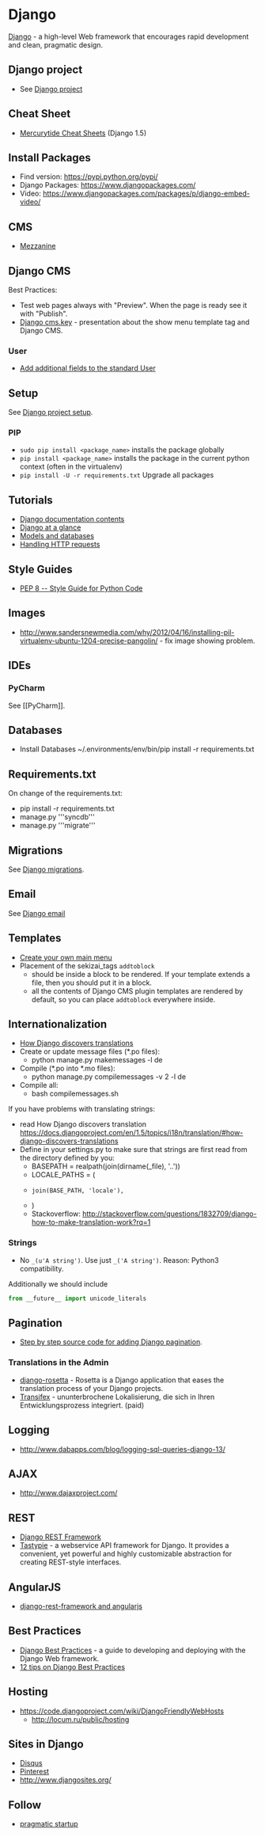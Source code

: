 # Django

[Django](https://www.djangoproject.com/) - a high-level Web framework that encourages rapid development and clean, pragmatic design.

## Django project
* See [Django project](Django_project.md)

## Cheat Sheet
* [Mercurytide Cheat Sheets](http://www.mercurytide.co.uk/news/article/django-15-cheat-sheet/) (Django 1.5)

## Install Packages
* Find version: https://pypi.python.org/pypi/
* Django Packages: https://www.djangopackages.com/
* Video: https://www.djangopackages.com/packages/p/django-embed-video/

## CMS
* [Mezzanine](http://mezzanine.jupo.org/)

## Django CMS
Best Practices:
* Test web pages always with "Preview". When the page is ready see it with "Publish".
* [Django cms.key](http://www.slideshare.net/digi604/django-cmskey) - presentation about the show menu template tag and Django CMS.

### User
* [Add additional fields to the standard User](https://gist.github.com/ngeorgiev/6905083)

## Setup

See [Django project setup](https://github.com/sinnwerkstatt/sinnwerkstatt-web/wiki/Django-project#setup).

### PIP
* ``sudo pip install <package_name>`` installs the package globally
* ``pip install <package_name>`` installs the package in the current python context (often in the virtualenv)
* ``pip install -U -r requirements.txt`` Upgrade all packages

## Tutorials
* [Django documentation contents](https://docs.djangoproject.com/en/dev/contents/)
* [Django at a glance](https://docs.djangoproject.com/en/dev/intro/overview/)
* [Models and databases](https://docs.djangoproject.com/en/dev/topics/db/)
* [Handling HTTP requests](https://docs.djangoproject.com/en/dev/topics/http/)

## Style Guides
* [PEP 8 -- Style Guide for Python Code](http://www.python.org/dev/peps/pep-0008/)

## Images
* http://www.sandersnewmedia.com/why/2012/04/16/installing-pil-virtualenv-ubuntu-1204-precise-pangolin/ - fix image showing problem.

## IDEs

### PyCharm
See [[PyCharm]].

## Databases
* Install Databases
 ~/.environments/<PROJEKT>env/bin/pip install -r requirements.txt

## Requirements.txt
On change of the requirements.txt:
* pip install -r requirements.txt
* <ENV> manage.py '''syncdb'''
* <ENV> manage.py '''migrate'''

## Migrations
See [Django migrations](Django_migrations.md).

## Email
See [Django email](Django_email.md)

## Templates
* [Create your own main menu](https://gist.github.com/ngeorgiev/6688779)
* Placement of the sekizai_tags ```addtoblock```
    * should be inside a block to be rendered. If your template extends a file, then you should put it in a block.
    * all the contents of Django CMS plugin templates are rendered by default, so you can place ```addtoblock``` everywhere inside.


## Internationalization
* [How Django discovers translations](https://docs.djangoproject.com/en/1.5/topics/i18n/translation/#how-django-discovers-translations)
* Create or update message files (*.po files):
    * python manage.py makemessages -l de
* Compile (*.po into *.mo files):
    * python manage.py compilemessages -v 2 -l de
* Compile all:
    * bash compilemessages.sh


If you have problems with translating strings:

* read How Django discovers translation https://docs.djangoproject.com/en/1.5/topics/i18n/translation/#how-django-discovers-translations
* Define in your settings.py to make sure that strings are first read from the directory defined by you:
    * BASEPATH = realpath(join(dirname(_file), '..'))
    * LOCALE_PATHS = (
    *     join(BASE_PATH, 'locale'),
    * )
    * Stackoverflow: http://stackoverflow.com/questions/1832709/django-how-to-make-translation-work?rq=1

### Strings
* No ```_(u'A string')```. Use just ```_('A string')```. Reason: Python3 compatibility.

Additionally we should include

```python
from __future__ import unicode_literals
```

## Pagination
* [Step by step source code for adding Django pagination](https://gist.github.com/ngeorgiev/6979190).

### Translations in the Admin
* [django-rosetta](https://github.com/mbi/django-rosetta) - Rosetta is a Django application that eases the translation process of your Django projects.
* [Transifex](https://www.transifex.com/) - ununterbrochene Lokalisierung, die sich in Ihren Entwicklungsprozess integriert. (paid)

## Logging
* http://www.dabapps.com/blog/logging-sql-queries-django-13/

## AJAX
* http://www.dajaxproject.com/

## REST
* [Django REST Framework](http://django-rest-framework.org/)
* [Tastypie](http://tastypieapi.org/) - a webservice API framework for Django. It provides a convenient, yet powerful and highly customizable abstraction for creating REST-style interfaces.

## AngularJS
* [django-rest-framework and angularjs](https://www.youtube.com/watch?v=Q8FRBGTJ020)

## Best Practices
* [Django Best Practices](http://lincolnloop.com/django-best-practices/) - a guide to developing and deploying with the Django Web framework.
* [12 tips on Django Best Practices](http://de.slideshare.net/DZPM/12-tips-on-django-best-practices)

## Hosting
* https://code.djangoproject.com/wiki/DjangoFriendlyWebHosts
    * http://locum.ru/public/hosting

## Sites in Django
* [Disqus](http://marakana.com/s/post/1505/learn_how_disqus_does_it_when_it_is_not_django_python_video)
* [Pinterest](http://pinterest.com/)
* http://www.djangosites.org/

## Follow
* [pragmatic startup](https://pragmaticstartup.wordpress.com/)
